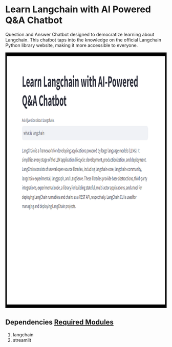 # Learn Langchain with AI Powered Q&A Chatbot
Question and Answer Chatbot designed to democratize learning about Langchain. This chatbot taps into the knowledge on the official Langchain Python library website, making it more accessible to everyone.


<p align="center"><img src="https://github.com/Mps24-7uk/Learn-Langchain-with-AI-Powered-Q-A-Chatbot/blob/main/Images/Langchain_.png" width="1000" height="800"></p>


## Dependencies [Required Modules](https://github.com/Mps24-7uk/Learn-Langchain-with-AI-Powered-Q-A-Chatbot/blob/main/requirement.txt)

1. langchain
2. streamlit
